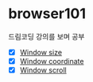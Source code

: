 # browser101
드림코딩 강의를 보며 공부 

- [x] [Window size](https://developer.mozilla.org/ko/docs/Web/API/Window/innerWidth)
- [x] [Window coordinate](https://developer.mozilla.org/en-US/docs/Web/API/Element/getBoundingClientRect)
- [x] [Window scroll](https://developer.mozilla.org/en-US/docs/Web/API/Window/scroll)  
